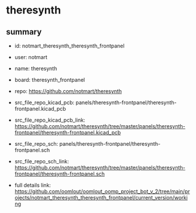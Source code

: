 # theresynth
 
## summary 
* id: notmart_theresynth_theresynth_frontpanel
* user: notmart
* name: theresynth
* board: theresynth_frontpanel
* repo: https://github.com/notmart/theresynth
* src_file_repo_kicad_pcb: panels/theresynth-frontpanel/theresynth-frontpanel.kicad_pcb
* src_file_repo_kicad_pcb_link: https://github.com/notmart/theresynth/tree/master/panels/theresynth-frontpanel/theresynth-frontpanel.kicad_pcb


* src_file_repo_sch: panels/theresynth-frontpanel/theresynth-frontpanel.sch
* src_file_repo_sch_link: https://github.com/notmart/theresynth/tree/master/panels/theresynth-frontpanel/theresynth-frontpanel.sch
* full details link: https://github.com/oomlout/oomlout_oomp_project_bot_v_2/tree/main/projects/notmart_theresynth_theresynth_frontpanel/current_version/working  







